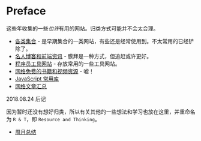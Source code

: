 # Preface

这些年收集的一些*也许*有用的网站。归类方式可能并不会太合理。

+ [各类集合](./Reference.md) - 是早期集合的一类网站，有些还是经常使用到。不太常用的已经铲除了。
+ [名人博客和前端资讯](./People-In-Konw.md) - 膜拜是一种方式，但追赶或许更好。
+ [程序员工具网站](./Tools-Resource.md) - 存放常用的一些工具网站。
+ [网络免费的书籍和视频资源](./Free-Book-Resources.md) - 嘘！
+ [JavaScript 常用库](./Libraries.md)
+ [网络文章汇总](./Online-Resources.md)

2018.08.24 后记

因为暂时还没有想好归类，所以有关其他的一些想法和学习也放在这里，并重命名为 `R & T`，即 `Resource and Thinking`。

+ [周月总结]()